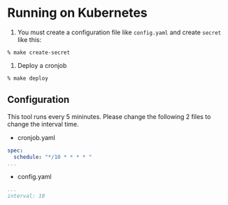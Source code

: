 # Running on Kubernetes

1. You must create a configuration file like `config.yaml` and create `secret` like this:
```console
% make create-secret
```

1. Deploy a cronjob
```console
% make deploy
```

## Configuration
This tool runs every 5 mininutes. Please change the following 2 files to change the interval time.

* cronjob.yaml
```yaml
spec:
  schedule: "*/10 * * * * "
...
```

* config.yaml
```yaml
...
interval: 10
```